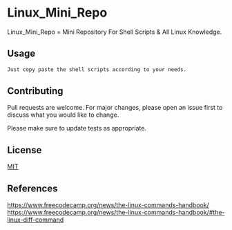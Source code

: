 # Linux_Mini_Repo

Linux_Mini_Repo = Mini Repository For Shell Scripts & All Linux Knowledge.

## Usage

```bash
Just copy paste the shell scripts according to your needs.
```

## Contributing
Pull requests are welcome. For major changes, please open an issue first to discuss what you would like to change.

Please make sure to update tests as appropriate.

## License
[MIT](https://choosealicense.com/licenses/mit/)

## References
https://www.freecodecamp.org/news/the-linux-commands-handbook/
https://www.freecodecamp.org/news/the-linux-commands-handbook/#the-linux-diff-command
